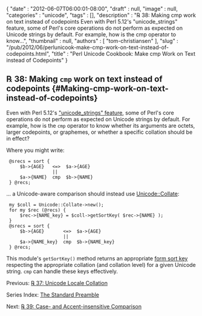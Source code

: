 {
   "date" : "2012-06-07T06:00:01-08:00",
   "draft" : null,
   "image" : null,
   "categories" : "unicode",
   "tags" : [],
   "description" : "℞ 38: Making cmp work on text instead of codepoints Even with Perl 5.12's \"unicode_strings\" feature, some of Perl's core operations do not perform as expected on Unicode strings by default. For example, how is the cmp operator to know...",
   "thumbnail" : null,
   "authors" : [
      "tom-christiansen"
   ],
   "slug" : "/pub/2012/06/perlunicook-make-cmp-work-on-text-instead-of-codepoints.html",
   "title" : "Perl Unicode Cookbook: Make cmp Work on Text instead of Codepoints"
}





℞ 38: Making `cmp` work on text instead of codepoints {#Making-cmp-work-on-text-instead-of-codepoints}
-----------------------------------------------------

Even with Perl 5.12's ["unicode\_strings"
feature](http://perldoc.perl.org/feature.html#The-%27unicode_strings%27-feature),
some of Perl's core operations do not perform as expected on Unicode
strings by default. For example, how is the `cmp` operator to know
whether its arguments are octets, larger codepoints, or graphemes, or
whether a specific collation should be in effect?

Where you might write:

     @srecs = sort {
         $b->{AGE}   <=>  $a->{AGE}
                     ||
         $a->{NAME}  cmp  $b->{NAME}
     } @recs;

... a Unicode-aware comparison should instead use
[Unicode::Collate](http://search.cpan.org/perldoc?Unicode::Collate):

     my $coll = Unicode::Collate->new();
     for my $rec (@recs) {
         $rec->{NAME_key} = $coll->getSortKey( $rec->{NAME} );
     }
     @srecs = sort {
         $b->{AGE}       <=>  $a->{AGE}
                         ||
         $a->{NAME_key}  cmp  $b->{NAME_key}
     } @recs;

This module's `getSortKey()` method returns an appropriate [form sort
key](http://www.unicode.org/reports/tr10/#Step_3) respecting the
appropriate collation (and collation level) for a given Unicode string.
`cmp` can handle these keys effectively.

Previous: [℞ 37: Unicode Locale
Collation](/media/_pub_2012_06_perlunicook-make-cmp-work-on-text-instead-of-codepoints/perlunicook-unicode-locale-collation.html)

Series Index: [The Standard
Preamble](/media/_pub_2012_06_perlunicook-make-cmp-work-on-text-instead-of-codepoints/perlunicook-standard-preamble.html)

Next: [℞ 39: Case- and Accent-insensitive
Comparison](/media/_pub_2012_06_perlunicook-make-cmp-work-on-text-instead-of-codepoints/perlunicook-case--and-accent-insensitive-comparison.html)


